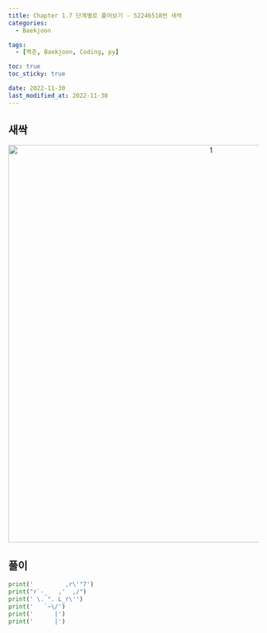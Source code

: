 ```yaml
---
title: Chapter 1.7 단계별로 풀어보기 - 52246518번 새싹
categories: 
  - Baekjoon

tags:
  - [백준, Baekjoon, Coding, py]

toc: true
toc_sticky: true

date: 2022-11-30
last_modified_at: 2022-11-30 
---
```

## 새싹
<p align="center">
<img width="800" alt="1" src="https://user-images.githubusercontent.com/111734605/204703109-100e8176-8df2-48df-a6bd-aa0158aca76d.png">
</p>

## 풀이
```python
print('         ,r\'"7')
print("r`-_   ,'  ,/")
print(' \. ". L_r\'')
print('   `~\/')
print('      |')
print('      |')
```
